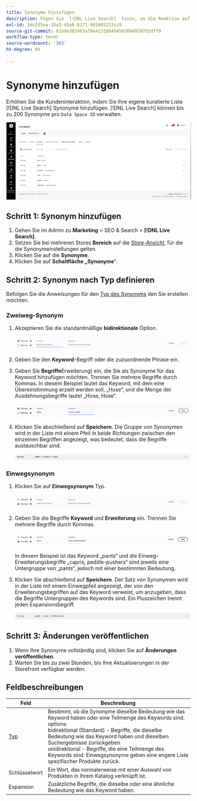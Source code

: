 ```yaml
---
title: Synonyme hinzufügen
description: Fügen Sie  [!DNL Live Search]  hinzu, um die Reaktion auf Suchanfragen zu verbessern.
exl-id: 2dc535ea-35a3-45a8-8171-901005223cc9
source-git-commit: 81bde302463a70e41318b494565694929703dff9
workflow-type: tm+mt
source-wordcount: '383'
ht-degree: 0%

---
```


# Synonyme hinzufügen

Erhöhen Sie die Kundeninteraktion, indem Sie Ihre eigene kuratierte Liste [!DNL Live Search] Synonyme hinzufügen. [!DNL Live Search] können bis zu 200 Synonyme pro `Data Space ID` verwalten.

![[!DNL Live Search] Synonyme](assets/synonym-workspace.png)

## Schritt 1: Synonym hinzufügen

1. Gehen Sie im Admin zu **Marketing** > SEO &amp; Search > **[!DNL Live Search]**.
1. Setzen Sie bei mehreren Stores **Bereich** auf die [Store-Ansicht](https://experienceleague.adobe.com/docs/commerce-admin/start/setup/websites-stores-views.html#scope-settings), für die die Synonymeinstellungen gelten.
1. Klicken Sie auf die **Synonyme**.
1. Klicken Sie auf **Schaltfläche „Synonyme**&quot;.

## Schritt 2: Synonym nach Typ definieren

Befolgen Sie die Anweisungen für den [Typ des Synonyms](synonyms-type.md) den Sie erstellen möchten.

### Zweiweg-Synonym

1. Akzeptieren Sie die standardmäßige **bidirektionale** Option.

   ![Zwei-Wege-Synonym hinzufügen](assets/synonym-add-two-way.png)

1. Geben Sie den **Keyword**-Begriff oder die zuzuordnende Phrase ein.
1. Geben Sie **Begriffe**Erweiterung) ein, die Sie als Synonyme für das Keyword hinzufügen möchten. Trennen Sie mehrere Begriffe durch Kommas.
In diesem Beispiel lautet das Keyword, mit dem eine Übereinstimmung erzielt werden soll, „Hose“, und die Menge der Ausdehnungsbegriffe lautet „Hose, Hose“.

   ![Beispiel für ein Zwei-Wege-Synonym](assets/synonym-add-two-way-example.png)

1. Klicken Sie abschließend auf **Speichern**.
Die Gruppe von Synonymen wird in der Liste mit einem Pfeil in beide Richtungen zwischen den einzelnen Begriffen angezeigt, was bedeutet, dass die Begriffe austauschbar sind.

   ![Zwei-Wege-Synonym](assets/synonym-two-way.png)

### Einwegsynonym

1. Klicken Sie auf **Einwegsynonym** Typ.

   ![Einwegsynonym hinzufügen](assets/synonym-add-one-way.png)

1. Geben Sie die Begriffe **Keyword** und **Erweiterung** ein. Trennen Sie mehrere Begriffe durch Kommas.

   ![Beispiel für Einwegsynonyme](assets/synonym-add-one-way-example.png)

   In diesem Beispiel ist das Keyword „pants“ und die Einweg-Erweiterungsbegriffe „capris, peddle-pushers“ sind jeweils eine Untergruppe von „pants“, jedoch mit einer bestimmten Bedeutung.

1. Klicken Sie abschließend auf **Speichern**.
Der Satz von Synonymen wird in der Liste mit einem Einwegpfeil angezeigt, der von den Erweiterungsbegriffen auf das Keyword verweist, um anzugeben, dass die Begriffe Untergruppen des Keywords sind. Ein Pluszeichen trennt jeden Expansionsbegriff.

   ![Einwegsynonym](assets/synonym-one-way.png)

## Schritt 3: Änderungen veröffentlichen

1. Wenn Ihre Synonyme vollständig sind, klicken Sie auf **Änderungen veröffentlichen**.
1. Warten Sie bis zu zwei Stunden, bis Ihre Aktualisierungen in der Storefront verfügbar werden.

## Feldbeschreibungen

| Feld | Beschreibung |
|--- |--- |
| [Typ](synonyms.md) | Bestimmt, ob die Synonyme dieselbe Bedeutung wie das Keyword haben oder eine Teilmenge des Keywords sind. options:<br />bidirektional (Standard) - Begriffe, die dieselbe Bedeutung wie das Keyword haben und dieselben Suchergebnisse zurückgeben<br />unidirektional - Begriffe, die eine Teilmenge des Keywords sind. Einwegsynonyme geben eine engere Liste spezifischer Produkte zurück. |
| Schlüsselwort | Ein Wort, das normalerweise mit einer Auswahl von Produkten in Ihrem Katalog verknüpft ist. |
| Expansion | Zusätzliche Begriffe, die dieselbe oder eine ähnliche Bedeutung wie das Keyword haben. |
